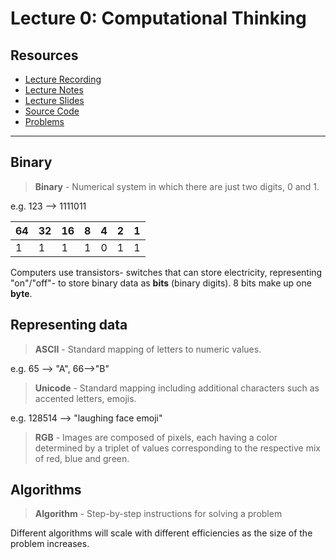 # Lecture 0: Computational Thinking

## Resources

- [Lecture Recording](https://www.youtube-nocookie.com/embed/jjqgP9dpD1k?modestbranding=1&rel=0)
- [Lecture Notes](https://cs50.harvard.edu/x/2020/notes/0/)
- [Lecture Slides](http://cdn.cs50.net/2019/fall/lectures/0/lecture0.pdf)
- [Source Code](http://cdn.cs50.net/2019/fall/lectures/0/src0.zip)
- [Problems](https://cs50.harvard.edu/x/2020/psets/0/)

---


## Binary

>**Binary** -  Numerical system in which there are just two digits, 0 and 1.

e.g. 123 --> 1111011

| 64 | 32 | 16 | 8 | 4 | 2 | 1 |
| -- | -- | -- | - | - | - | - |
| 1  | 1  |  1 | 1 | 0 | 1 | 1 |

Computers use transistors- switches that can store electricity, representing "on"/"off"- to store binary data as **bits** (binary digits).
8 bits make up one **byte**.

## Representing data

> **ASCII** - Standard mapping of letters to numeric values.

e.g. 65 --> "A", 66-->"B"

> **Unicode** - Standard mapping including additional characters such as accented letters, emojis.

e.g. 128514 --> "laughing face emoji"

> **RGB** - Images are composed of pixels, each having a color determined by a triplet of values corresponding to the respective mix of red, blue and green.

## Algorithms

> **Algorithm** - Step-by-step instructions for solving a problem

Different algorithms will scale with different efficiencies as the size of the problem increases.
